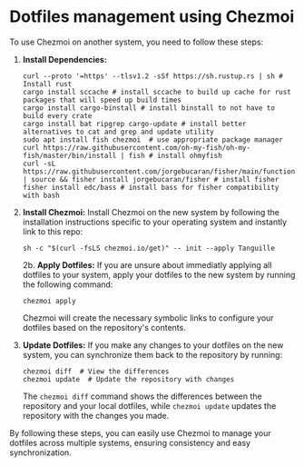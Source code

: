 # Dotfiles management using Chezmoi

To use Chezmoi on another system, you need to follow these steps:

1. **Install Dependencies:**
      ```shell
   curl --proto '=https' --tlsv1.2 -sSf https://sh.rustup.rs | sh # Install rust
   cargo install sccache # install sccache to build up cache for rust packages that will speed up build times
   cargo install cargo-binstall # install binstall to not have to build every crate
   cargo install bat ripgrep cargo-update # install better alternatives to cat and grep and update utility
   sudo apt install fish chezmoi  # use appropriate package manager
   curl https://raw.githubusercontent.com/oh-my-fish/oh-my-fish/master/bin/install | fish # install ohmyfish
   curl -sL https://raw.githubusercontent.com/jorgebucaran/fisher/main/functions/fisher.fish | source && fisher install jorgebucaran/fisher # install fisher
   fisher install edc/bass # install bass for fisher compatibility with bash

   ```

3. **Install Chezmoi:** Install Chezmoi on the new system by following the installation instructions specific to your operating system and instantly link to this repo:

   ```shell
   sh -c "$(curl -fsLS chezmoi.io/get)" -- init --apply Tanguille
   ```

   2b. **Apply Dotfiles:** If you are unsure about immediatly applying all dotfiles to your system, apply your dotfiles to the new system by running the following command:

   ```shell
   chezmoi apply
   ```

   Chezmoi will create the necessary symbolic links to configure your dotfiles based on the repository's contents.

4. **Update Dotfiles:** If you make any changes to your dotfiles on the new system, you can synchronize them back to the repository by running:

   ```shell
   chezmoi diff  # View the differences
   chezmoi update  # Update the repository with changes
   ```

   The `chezmoi diff` command shows the differences between the repository and your local dotfiles, while `chezmoi update` updates the repository with the changes you made.

By following these steps, you can easily use Chezmoi to manage your dotfiles across multiple systems, ensuring consistency and easy synchronization.
